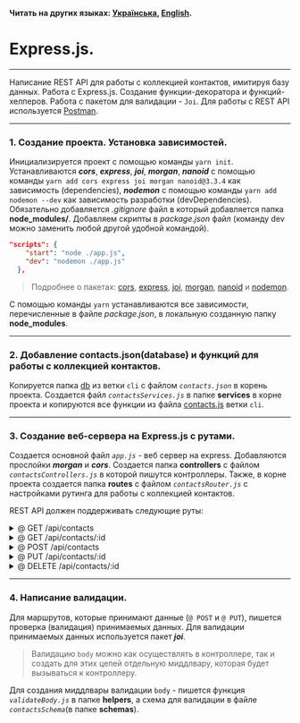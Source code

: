 **Читать на других языках: [Українська](README.ua.md),
[English](README.en.md).**

# Express.js.

---

Написание REST API для работы с коллекцией контактов, имитируя базу данных.
Работа с Express.js. Создание функции-декоратора и функций-хелперов. Работа с
пакетом для валидации - `Joi`. Для работы с REST API используется
[Postman](https://www.getpostman.com/).

---

### 1. Создание проекта. Установка зависимостей.

Инициализируется проект с помощью команды `yarn init`. Устанавливаются
**_cors_**, **_express_**, **_joi_**, **_morgan_**, **_nanoid_** с помощью
команды `yarn add cors express joi morgan nanoid@3.3.4` как зависимость
(dependencies), **_nodemon_** с помощью команды `yarn add nodemon --dev` как
зависимость разработки (devDependencies). Обязательно добавляется _.gitignore_
файл в который добавляется папка **node_modules/**. Добавляем скрипты в
_package.json_ файл (команду dev можно заменить любой другой удобной командой).

```json
"scripts": {
    "start": "node ./app.js",
    "dev": "nodemon ./app.js"
  },
```

> Подробнее о пакетах: [cors](https://www.npmjs.com/package/cors),
> [express](https://www.npmjs.com/package/express),
> [joi](https://www.npmjs.com/package/joi),
> [morgan](https://www.npmjs.com/package/morgan),
> [nanoid](https://www.npmjs.com/package/nanoid) и
> [nodemon](https://www.npmjs.com/package/nodemon).

С помощью команды `yarn` устанавливаются все зависимости, перечисленные в файле
_package.json_, в локальную созданную папку **node_modules**.

---

### 2. Добавление contacts.json(database) и функций для работы с коллекцией контактов.

Копируется папка
[db](https://github.com/YevhenChementsov/node-full-course/tree/cli/db) из ветки
`cli` с файлом _`contacts.json`_ в корень проекта. Создается файл
_`contactsServices.js`_ в папке **services** в корне проекта и копируются все
функции из файла
[contacts.js](https://github.com/YevhenChementsov/node-full-course/blob/cli/contacts.js)
ветки `cli`.

---

### 3. Создание веб-сервера на Express.js с рутами.

Создается основной файл _`app.js`_ - веб сервер на express. Добавляются
прослойки **_morgan_** и **_cors_**. Создается папка **controllers** с файлом
_`contactsControllers.js`_ в которой пишутся контроллеры. Также, в корне проекта
создается папка **routes** с файлом _`contactsRouter.js`_ с настройками рутинга
для работы с коллекцией контактов.

REST API должен поддерживать следующие руты:

<details>
<summary>@ GET /api/contacts</summary>

- Ничего не получает
- Вызывает функцию-сервис `getListOfContacts` для работы с json-файлом
  _`contacts.json`_
- Возвращает массив всех контактов в json-формате со статусом `200`

</details>

<details>
<summary>@ GET /api/contacts/:id</summary>

- Не получает `data`
- Получает параметр `id`
- Вызывает функцию-сервис `getContactById` для работы с json-файлом
  _`contacts.json`_
- Если такой `id` есть, возвращает объект контакта в json-формате со статусом
  `200`
- Если такого `id` нет, возвращает json с ключом `"message": "Not found"` и
  статусом `404`

</details>

<details>
<summary>@ POST /api/contacts</summary>

- Получает `data` в формате `{name, email, phone}` (все поля обязательны)
- Если в `data` нет каких-то обязательных полей, возвращает json с ключом
  `{"message": "Missing required name field"}` и статусом `400`
- Если с `data` все хорошо, добавляет уникальный идентификатор в объект контакта
- Вызывает функцию-сервис `addContact(data)` для сохранения контакта в файле
  _`contacts.json`_
- По результату работы функции возвращает объект с добавленным
  `{id, name, email, phone}` и статусом `201`

</details>

<details>
<summary>@ PUT /api/contacts/:id</summary>

- Получает параметр `id`
- Получает `data` в json-формате c обновлением любых полей `name`, `email` и
  `phone`
- Если `data` нет, возвращает json с ключом `{"message": "Missing fields"}` и
  статусом `400`
- Если с `data` все хорошо, вызывает функцию-сервис
  `updateContactById(id, data)` для обновления контакта в файле
  _`contacts.json`_
- По результату работы функции возвращает обновленный объект контакта со
  статусом `200`. В противном случае, возвращает json с ключом
  `"message": "Not found"` и статусом `404`

</details>

<details>
<summary>@ DELETE /api/contacts/:id</summary>

- не получает `data`
- получает параметр `id`
- вызывает функцию-сервис `getContactById` для работы с json-файлом
  _`contacts.json`_
- если такой `id` есть, возвращает объект контакта в json-формате со статусом
  `200`
- если такого `id` нет, возвращает json с ключом `"message": "Not found"` и
  статусом `404`

</details>

---

### 4. Написание валидации.

Для маршрутов, которые принимают данные (`@ POST` и `@ PUT`), пишется проверка
(валидация) принимаемых данных. Для валидации принимаемых данных используется
пакет **_joi_**.

> Валидацию `body` можно как осуществлять в контроллере, так и создать для этих
> целей отдельную миддлвару, которая будет вызываться к контроллеру.

Для создания миддлвары валидации `body` - пишется функция _`validateBody.js`_ в
папке **helpers**, а схема для валидации в файле _`contactsSchema`_(в папке
**schemas**).
